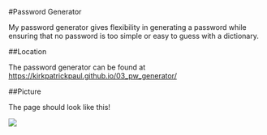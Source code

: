 #Password Generator

My password generator gives flexibility in generating a password while ensuring that no password is too simple or easy to guess with a dictionary.

##Location

The password generator can be found at https://kirkpatrickpaul.github.io/03_pw_generator/

##Picture

The page should look like this!

<img src ="./Password_Generator">